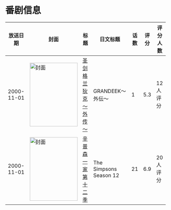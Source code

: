 # 番剧信息

|放送日期|封面|标题|日文标题|话数|评分|评分人数|
|---|---|---|---|---|---|---|
|2000-11-01|<img src="//lain.bgm.tv/pic/cover/c/3a/ab/37230_osr9S.jpg" alt="封面" style="width:150px;height:200px;object-fit:cover;">|[圣剑格兰狄克 ～外传～](https://bangumi.tv/subject/37230)|GRANDEEK〜外伝〜|1|5.3|12人评分|
|2000-11-01|<img src="//lain.bgm.tv/pic/cover/c/5c/6c/87233_eC5gQ.jpg" alt="封面" style="width:150px;height:200px;object-fit:cover;">|[辛普森一家 第十二季](https://bangumi.tv/subject/87233)|The Simpsons Season 12|21|6.9|20人评分|

